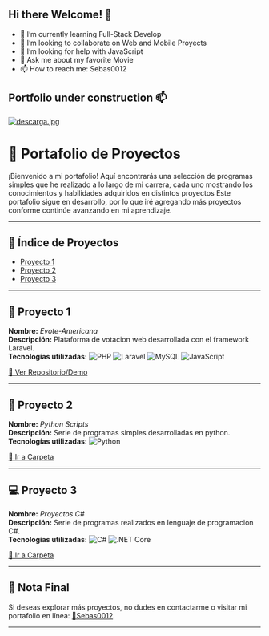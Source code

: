 ## Hi there Welcome! 👋

- 🌱 I’m currently learning Full-Stack Develop
- 👯 I’m looking to collaborate on Web and Mobile Proyects
- 🤔 I’m looking for help with JavaScript
- 💬 Ask me about my favorite Movie
- 📫 How to reach me: Sebas0012

## Portfolio under construction 📫 
[![descarga.jpg](https://i.postimg.cc/BbKGX3bk/descarga.jpg)](https://postimg.cc/MfqLFhym)

# 🎨 Portafolio de Proyectos

¡Bienvenido a mi portafolio! Aquí encontrarás una selección de programas simples que he realizado a lo largo de mi carrera, cada uno mostrando los conocimientos y habilidades adquiridos en distintos proyectos  Este portafolio sigue en desarrollo, por lo que iré agregando más proyectos conforme continúe avanzando en mi aprendizaje.


---

## 📜 Índice de Proyectos

- [Proyecto 1](#proyecto-1)
- [Proyecto 2](#proyecto-2)
- [Proyecto 3](#proyecto-3)

---

## 🚀 Proyecto 1

**Nombre:** _Evote-Americana_  
**Descripción:** Plataforma de votacion web desarrollada con el framework Laravel.  
**Tecnologías utilizadas:** ![PHP](https://img.shields.io/badge/PHP-777BB4?logo=php&logoColor=white) ![Laravel](https://img.shields.io/badge/Laravel-2e2e2e?logo=laravel) ![MySQL](https://shields.io/badge/MySQL-lightgrey?logo=mysql&style=plastic&logoColor=white&labelColor=blue)  ![JavaScript](https://img.shields.io/badge/-JavaScript-F7DF1E?logo=javascript&logoColor=black)

[🔗 Ver Repositorio/Demo](https://github.com/Sebas0012/evote-americana-main)

---

## 🎯 Proyecto 2

**Nombre:** _Python Scripts_  
**Descripción:** Serie de programas simples desarrolladas en python.  
**Tecnologías utilizadas:** ![Python](https://img.shields.io/badge/-Python-3776AB?logo=python&logoColor=white)

[🔗 Ir a Carpeta](Python/)

---


## 💻 Proyecto 3

**Nombre:** _Proyectos C#_  
**Descripción:** Serie de programas realizados en lenguaje de programacion C#.  
**Tecnologías utilizadas:** ![C#](https://img.shields.io/badge/-CSharp-239120?logo=csharp&logoColor=white) ![.NET Core](https://img.shields.io/badge/-.NET_Core-512BD4?logo=dotnet&logoColor=white)

[🔗 Ir a Carpeta](C%23%20Proyects/)

---

## 🌟 Nota Final

Si deseas explorar más proyectos, no dudes en contactarme o visitar mi portafolio en línea: [🔗Sebas0012](https://github.com/Sebas0012/Sebas0012).


---



